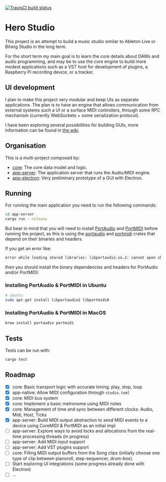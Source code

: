 [![TravisCI build status](https://travis-ci.org/chris-zen/hero-studio.svg)](https://travis-ci.org/chris-zen/hero-studio)

# Hero Studio

This project is an attempt to build a music studio similar to Ableton Live or Bitwig Studio in the long term.

For the short term my main goal is to learn the core details about DAWs and audio programming, and may be to use the core engine to build more modest applications such as a VST host for development of plugins, a Raspberry Pi recording device, or a tracker.

## UI development

I plan to make this project very modular and keep UIs as separate applications. The plan is to have an engine that allows communication from external systems such a UI or a surface MIDI controllers, through some RPC mechanism (currently WebSockets + some serialization protocol).

I have been exploring several possibilities for building GUIs, more information can be found in [the wiki](https://github.com/chris-zen/hero-studio/wiki).

## Organisation

This is a multi-project composed by:

- [core](core): The core data model and logic.
- [app-server](app-server): The application server that runs the Audio/MIDI engine.
- [app-electron](app-electron): Very preliminary prototype of a GUI with Electron.

## Running

For running the main application you need to run the following commands:

```sh
cd app-server
cargo run --release
```

But bear in mind that you will need to install [PortAudio](http://www.portaudio.com/download.html) and [PortMIDI](http://portmedia.sourceforge.net/portmidi/) before running the project, as this is using the [portaudio](https://docs.rs/crate/portaudio/0.7.0) and [portmidi](https://crates.io/crates/portmidi) crates that depend on their binaries and headers.

If you get an error like:

```sh
error while loading shared libraries: libportaudio.so.2: cannot open shared object file: No such file or directory
```

then you should install the binary dependencies and headers for PortAudio and/or PortMIDI:

### Installing PortAudio & PortMIDI in Ubuntu

```sh
# ubuntu
sudo apt-get install libportaudio2 libportmidi0
```

### Installing PortAudio & PortMIDI in MacOS

```sh
brew install portaudio portmidi
```

## Tests

Tests can be run with:

```sh
cargo test
```

## Roadmap

- [x] core: Basic transport logic with accurate timing: play, stop, loop
- [x] app-native: Allow MIDI configuration through `studio.toml`
- [x] core: MIDI bus system
- [x] core: Implement a basic metronome using MIDI notes
- [x] core: Management of time and sync between different clocks: Audio, Midi, Host, Ticks
- [x] app-server: Build MIDI output abstraction to send MIDI events to a device using CoreMIDI & PortMIDI as an initial impl
- [ ] app-server: Explore ways to avoid locks and allocations from the real-time processing threads (in progress)
- [ ] app-server: Add MIDI input support
- [ ] app-server: Add VST plugins support
- [ ] core: Filling MIDI output buffers from the Song clips (initially choose one type of clip between pianoroll, step-sequencer, drum-box).
- [ ] Start exploring UI integrations (some progress already done with Electron)
- [ ] ...
